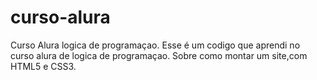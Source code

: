# curso-alura
Curso Alura logica de programaçao.
Esse é um codigo que aprendi no curso alura de logica de programaçao.
Sobre como montar um site,com HTML5 e CSS3.

